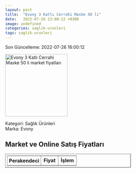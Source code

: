 ```yaml
---
layout: post
title:  "Evony 3 Katlı Cerrahi Maske 50 li"
date:   2022-07-26 13:00:12 +0300
image: undefined
categories: saglik-urunleri
tags: saglik-urunleri
---
```


Son Güncelleme: 2022-07-26 16:00:12

<img src="undefined" width="200" alt="Evony 3 Katlı Cerrahi Maske 50 li market fiyatları" />

Kategori: Sağlık Ürünleri
<br />
Marka: Evony

<h2>Market ve Online Satış Fiyatları</h2>

<table border="1" style="padding: 5px;width:80%;">
  <tr>
    <td style="padding: 5px;"><strong>Perakendeci</strong></td>
    <td><strong>Fiyat</strong></td>
    <td><strong>İşlem</strong></td>
  </tr>
  
</table>
